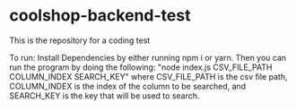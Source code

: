 # coolshop-backend-test
This is the repository for a coding test

To run: 
Install Dependencies by either running npm i or yarn.
Then you can run the program by doing the following: 
  "node index.js CSV_FILE_PATH COLUMN_INDEX SEARCH_KEY"
where CSV_FILE_PATH is the csv file path, COLUMN_INDEX is the index of the column to be searched, and SEARCH_KEY is the key that will be used to search.

